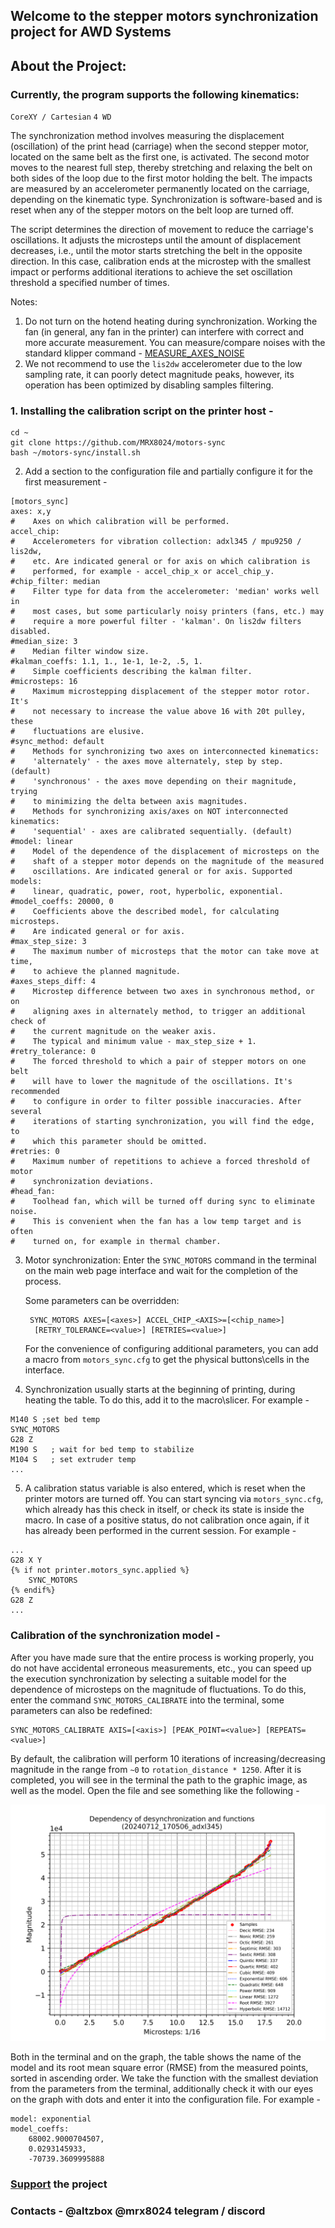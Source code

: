 ## Welcome to the stepper motors synchronization project for AWD Systems

## About the Project:

### Currently, the program supports the following kinematics:
`CoreXY / Cartesian` `4 WD`

The synchronization method involves measuring the displacement
(oscillation) of the print head (carriage) when the second stepper motor,
located on the same belt as the first one, is activated. The second motor
moves to the nearest full step, thereby stretching and relaxing the belt
on both sides of the loop due to the first motor holding the belt. The
impacts are measured by an accelerometer permanently located on the
carriage, depending on the kinematic type. Synchronization is 
software-based and is reset when any of the stepper motors on the belt
loop are turned off.

The script determines the direction of movement to reduce the carriage's
oscillations. It adjusts the microsteps until the amount of displacement
decreases, i.e., until the motor starts stretching the belt in the 
opposite direction. In this case, calibration ends at the microstep with
the smallest impact or performs additional iterations to achieve the set
oscillation threshold a specified number of times.

Notes:
1. Do not turn on the hotend heating during synchronization. Working
   the fan (in general, any fan in the printer) can interfere with
   correct and more accurate measurement. You can measure/compare noises
   with the standard klipper command - [MEASURE_AXES_NOISE
   ](https://www.klipper3d.org/G-Codes.html#measure_axes_noise)
2. We not recommend to use the `lis2dw` accelerometer due to the low
   sampling rate, it can poorly detect magnitude peaks, however, its
   operation has been optimized by disabling samples filtering.

### 1. Installing the calibration script on the printer host -

```
cd ~
git clone https://github.com/MRX8024/motors-sync
bash ~/motors-sync/install.sh
```

2. Add a section to the configuration file and partially configure it for
the first measurement -
```
[motors_sync]
axes: x,y
#    Axes on which calibration will be performed.
accel_chip:
#    Accelerometers for vibration collection: adxl345 / mpu9250 / lis2dw,
#    etc. Are indicated general or for axis on which calibration is
#    performed, for example - accel_chip_x or accel_chip_y.
#chip_filter: median
#    Filter type for data from the accelerometer: 'median' works well in
#    most cases, but some particularly noisy printers (fans, etc.) may
#    require a more powerful filter - 'kalman'. On lis2dw filters disabled.
#median_size: 3
#    Median filter window size.
#kalman_coeffs: 1.1, 1., 1e-1, 1e-2, .5, 1.
#    Simple coefficients describing the kalman filter.
#microsteps: 16
#    Maximum microstepping displacement of the stepper motor rotor. It's
#    not necessary to increase the value above 16 with 20t pulley, these
#    fluctuations are elusive.
#sync_method: default
#    Methods for synchronizing two axes on interconnected kinematics:
#    'alternately' - the axes move alternately, step by step. (default)
#    'synchronous' - the axes move depending on their magnitude, trying
#    to minimizing the delta between axis magnitudes.
#    Methods for synchronizing axis/axes on NOT interconnected kinematics:
#    'sequential' - axes are calibrated sequentially. (default)
#model: linear
#    Model of the dependence of the displacement of microsteps on the
#    shaft of a stepper motor depends on the magnitude of the measured
#    oscillations. Are indicated general or for axis. Supported models:
#    linear, quadratic, power, root, hyperbolic, exponential.
#model_coeffs: 20000, 0
#    Coefficients above the described model, for calculating microsteps.
#    Are indicated general or for axis.
#max_step_size: 3
#    The maximum number of microsteps that the motor can take move at time,
#    to achieve the planned magnitude.
#axes_steps_diff: 4
#    Microstep difference between two axes in synchronous method, or on
#    aligning axes in alternately method, to trigger an additional check of
#    the current magnitude on the weaker axis. 
#    The typical and minimum value - max_step_size + 1.
#retry_tolerance: 0
#    The forced threshold to which a pair of stepper motors on one belt
#    will have to lower the magnitude of the oscillations. It's recommended
#    to configure in order to filter possible inaccuracies. After several
#    iterations of starting synchronization, you will find the edge, to
#    which this parameter should be omitted.
#retries: 0
#    Maximum number of repetitions to achieve a forced threshold of motor
#    synchronization deviations.
#head_fan:
#    Toolhead fan, which will be turned off during sync to eliminate noise.
#    This is convenient when the fan has a low temp target and is often
#    turned on, for example in thermal chamber.
```
3. Motor synchronization:
   Enter the `SYNC_MOTORS` command in the terminal on the main web page
   interface and wait for the completion of the process.

   Some parameters can be overridden:
   ```
    SYNC_MOTORS AXES=[<axes>] ACCEL_CHIP_<AXIS>=[<chip_name>]
     [RETRY_TOLERANCE=<value>] [RETRIES=<value>]
   ```
   For the convenience of configuring additional parameters, you can add a
   macro from `motors_sync.cfg` to get the physical buttons\cells in the
   interface.
4. Synchronization usually starts at the beginning of printing, during 
   heating the table. To do this, add it to the macro\slicer. For example -
```
M140 S ;set bed temp
SYNC_MOTORS
G28 Z
M190 S   ; wait for bed temp to stabilize
M104 S   ; set extruder temp
...
```
5. A calibration status variable is also entered, which is reset when the
   printer motors are turned off. You can start syncing via
   `motors_sync.cfg`, which already has this check in itself, or check its
   state is inside the macro. In case of a positive status, do not
   calibration once again, if it has already been performed in the current
   session. For example -
```
...
G28 X Y
{% if not printer.motors_sync.applied %}
    SYNC_MOTORS
{% endif%}
G28 Z
...
```
### Calibration of the synchronization model -
After you have made sure that the entire process is working properly, you
do not have accidental erroneous measurements, etc., you can speed up the
execution synchronization by selecting a suitable model for the dependence
of microsteps on the magnitude of fluctuations. To do this, enter the
command `SYNC_MOTORS_CALIBRATE` into the terminal, some parameters can
also be redefined:
```
SYNC_MOTORS_CALIBRATE AXIS=[<axis>] [PEAK_POINT=<value>] [REPEATS=<value>]
```
By default, the calibration will perform 10 iterations of 
increasing/decreasing magnitude in the range from `~0` to 
`rotation_distance * 1250`. After it is completed, you will see in the
terminal the path to the graphic image, as well as the model. Open the
file and see something like the following -

![](/wiki/pictures/img_1.png)

Both in the terminal and on the graph, the table shows the name of the
model and its root mean square error (RMSE) from the measured points,
sorted in ascending order. We take the function with the smallest
deviation from the parameters from the terminal, additionally check it
with our eyes on the graph with dots and enter it into the configuration
file. For example -
```
model: exponential
model_coeffs:
    68002.9000704507,
    0.0293145933,
    -70739.3609995888
```
### [Support](https://ko-fi.com/altzbox ) the project
### Contacts - @altzbox @mrx8024 telegram / discord
